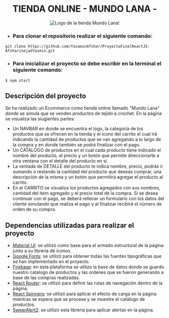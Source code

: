 <h1 align="center">TIENDA ONLINE - MUNDO LANA -</h1>
<p align="center">
  <img src="https://res.cloudinary.com/dsrdpgpzy/image/upload/v1676769670/MULTIMEDIA/logo_gloprt.png" alt="Logo de la tienda Mundo Lana!">
</p>

- ### Para clonar el repositorio realizar el siguiente comando:
```
git clone https://github.com/YasaminAfshar/ProyectoFinalReactJS-AfsharinejadYasmin.git
```

- ### Para inicializar el proyecto se debe escribir en la terminal el siguiente comando:
`$ npm start`

## Descripción del proyecto

Se ha realizado un Ecommerce como tienda online llamado "Mundo Lana" donde se simula que se venden productos de tejido a crochet. En la página se visualiza las siugientes partes:

- Un NAVBAR en donde se encuentra el logo, la categoría de los productos que se ofrecen en la tienda y el ícono del carrito el cual irá indicando la cantidad de productos que se van agregando a lo largo de la compra y en donde también se podrá finalizar con el pago. 
- Un CATÁLOGO de productos en el cual cada producto tiene indicado el nombre del producto, el precio y un botón que permite direccionarte a otra ventana con el detalle del producto en si.
- La ventada de DETALLE del producto te indica nombre, precio, podrás ir sumando o restando la cantidad del producto que deseas comprar, una descripción de la misma y un botón que permitirá agregar el producto al carrito.
- En el CARRITO se visualiza los productos agregados con sus nombres, cantidad del item agregado y el precio total de la compra. Si se desea continuar con el pago, se deberá rellenar un formulario con los datos del cliente simulando que realiza el pago y al finalizar recibirá el número de orden de su compra.

## Dependencias utilizadas para realizar el proyecto

- [Material UI](https://mui.com/): se utilizó como base para el armado estructural de la página junto a su librería de íconos.
- [Google Fonts](https://fonts.google.com/): se utilizó para obtener todas las fuentes tipográficas que se han implementado en el proyecto. 
- [Firebase](https://firebase.google.com/?hl=es): en esta plataforma se utilizo la base de datos donde se guardo nuestro catalogo de productos y las ordenes que se fueron generando a base de las compras realizadas.
- [React Router](https://www.npmjs.com/package/react-router-dom): se utilizó para definir las rutas de navegación dentro de la página.
- [React Spinners](https://www.npmjs.com/package/react-spinners): se utilizó para aplicar el efecto de carga en la página mientras se espera que se procese y se muestre el catálogo de productos. 
- [SweerAlert2](https://sweetalert2.github.io/): se utilizó esta librería para aplicar alertas en la página.

